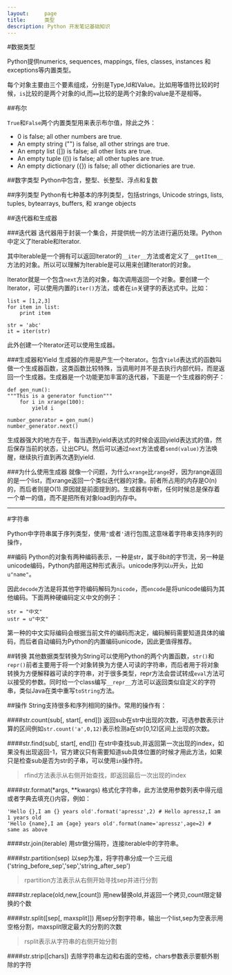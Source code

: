 ```yaml
---
layout:     page
title:      类型
description: Python 开发笔记基础知识
---
```


#数据类型


Python提供numerics, sequences, mappings, files, classes, instances 和 exceptions等内置类型。

每个对象主要由三个要素组成，分别是Type,Id和Value。比如用等值符比较的时候，`is`比较的是两个对象的id,而`==`比较的是两个对象的value是不是相等。


##布尔

`True`和`False`两个内置类型用来表示布尔值，除此之外：

+ 0 is false; all other numbers are true.
+ An empty string ("") is false, all other strings are true.
+ An empty list ([]) is false; all other lists are true.
+ An empty tuple (()) is false; all other tuples are true.
+ An empty dictionary ({}) is false; all other dictionaries are true.


##数字类型
Python中包含，整型、长整型、浮点和复数


##序列类型
Python有七种基本的序列类型，包括strings, Unicode strings, lists, tuples, bytearrays, buffers, 和 xrange objects


##迭代器和生成器

###迭代器
迭代器用于封装一个集合，并提供统一的方法进行遍历处理。Python中定义了Iterable和Iterator.

其中Iterable是一个拥有可以返回Iterator的`__iter__`方法或者定义了`__getItem__`方法的对象。所以可以理解为Iterable是可以用来创建Iterator的对象。

Iterator就是一个包含`next`方法的对象，每次调用返回一个对象。要创建一个Iterator，可以使用内置的`iter()`方法，或者在`in`关键字的表达式中。比如：

    list = [1,2,3]
    for item in list:
        print item

    str = 'abc'
    it = iter(str)

此外创建一个Iterator还可以使用生成器。


###生成器和Yield
生成器的作用是产生一个Iterator。包含`Yield`表达式的函数叫做一个生成器函数，这类函数比较特殊，当调用时并不是去执行内部代码，而是返回一个生成器。生成器是一个功能更加丰富的迭代器，下面是一个生成器的例子：
    
    def gen_num():
    """This is a generator function"""
        for i in xrange(100):
            yield i 

    number_generator = gen_num()
    number_generator.next()


生成器强大的地方在于，每当遇到yield表达式的时候会返回yield表达式的值，然后保存当前的状态，让出CPU。然后可以通过`next`方法或者`send(value)`方法唤醒，继续执行直到再次遇到yield.

###为什么使用生成器
就像一个问题，为什么`xrange`比`range`好，因为range返回的是一个list，而xrange返回一个类似迭代器的对象。前者所占用的内存是O(n)的，而后者则是O(1).原因就是前面提到的。生成器有中断，任何时候总是保存着一个单一的值，而不是把所有对象load到内存中。

-----

#字符串

Python中字符串属于序列类型，使用`"`或者`'`进行包围,这意味着字符串支持序列的操作，

##编码
Python的对象有两种编码表示，一种是str，属于8bit的字节流，另一种是unicode编码，Python内部用这种形式表示。unicode序列以`u`开头，比如`u"name"`。

因此`decode`方法是将其他字符编码解码为`nicode`，而`encode`是将unicode编码为其他编码。下面两种硬编码定义中文的例子：

    str = "中文"
    ustr = u"中文"

第一种的中文实际编码会根据当前文件的编码而决定，编码解码需要知道具体的编码，而后者自动编码为Python的内置编码unicode，因此更值得推荐。


##转换
其他数据类型转换为String可以使用Python的两个内置函数，`str()`和`repr()`前者主要用于将一个对象转换为方便人可读的字符串，而后者用于将对象转换为方便解释器可读的字符串，对于很多类型，repr方法会尝试转成`eval`方法可以接受的参数。同时给一个class编写`__repr__`方法可以返回类似自定义的字符串，类似Java在类中重写`toString`方法。



##操作
String支持很多和序列相同的操作。常用的操作有：

####str.count(sub[, start[, end]])
返回sub在str中出现的次数，可选参数表示计算的区间例如`str.count('a',0,12)`表示检测a在str[0,12)区间上出现的次数。

####str.find(sub[, start[, end]])
在str中查找sub,并返回第一次出现的index，如果没有出现返回-1，官方建议只有需要知道sub具体位置的时候才用此方法，如果只是检查sub是否为str的子串，可以使用`in`操作符。

>rfind方法表示从右侧开始查找，即返回最后一次出现的index

####str.format(*args, **kwargs)
格式化字符串，此方法使用参数列表中得元组或者字典去填充{}内容，例如：

    'Hello {},I am {} years old'.format('apressz',2) # Hello apressz,I am 1 years old
    'Hello {name},I am {age} years old'.format(name='apressz',age=2) # same as above

####str.join(iterable)
用str做分隔符，连接iterable中的字符串。

####str.partition(sep)
以sep为准，将字符串分成一个三元组('string_before_sep','sep','string_after_sep')

>rpartition方法表示从右侧开始寻找sep并进行分割

####str.replace(old,new,[count])
用new替换old,并返回一个拷贝,count限定替换的个数


####str.split([sep[, maxsplit]])
用sep分割字符串，输出一个list,sep为空表示用空格分割，maxsplit限定最大的分割的次数

>rsplit表示从字符串的右侧开始分割

####str.strip([chars])
去除字符串左边和右面的空格，chars参数表示要额外剔除的字符











